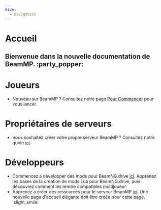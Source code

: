 ```yaml
---
hide:
  - navigation
---
```

# Accueil

## Bienvenue dans la nouvelle documentation de BeamMP. :party_popper:

# Joueurs
 - Nouveau sur BeamMP ? Consultez notre page [Pour Commencer](game/getting-started) pour vous lancer.
 
# Propriétaires de serveurs
 - Vous souhaitez créer votre propre serveur BeamMP ? Consultez notre guide [ici](server/create-a-server).

# Développeurs

 - Commencez à développer des mods pour BeamNG.drive [ici](guides/modding/index). Apprenez les bases de la création de mods Lua pour BeamNG.drive, puis découvrez comment les rendre compatibles multijoueur.
 - Apprenez à créer des ressources pour le serveur BeamMP [ici](guides/resource-development).
Une nouvelle page d'accueil élégante doit être créée pour cette page. :slight_smile: